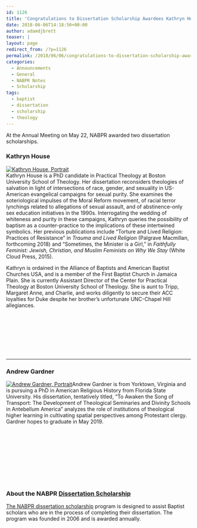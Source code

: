 ```yaml
---
id: 1126
title: 'Congratulations to Dissertation Scholarship Awardees Kathryn House &#038; Andrew Gardner'
date: 2018-06-06T14:18:50+00:00
author: adamdjbrett
teaser: |
layout: page
redirect_from: /?p=1126
permalink: /2018/06/06/congratulations-to-dissertation-scholarship-awardees-kathryn-house-andrew-gardner/
categories:
  - Announcements
  - General
  - NABPR Notes
  - Scholarship
tags:
  - baptist
  - dissertation
  - scholarship
  - theology
---
```

At the Annual Meeting on May 22, NABPR awarded two dissertation scholarships.

### Kathryn House

[<img class="alignleft wp-image-1128 size-medium" src="/wp-content/uploads/2018/06/Kathryn-House-225x300.jpg" alt="Kathryn House, Portrait" width="225" height="300" srcset="/wp-content/uploads/2018/06/Kathryn-House-225x300.jpg 225w, /wp-content/uploads/2018/06/Kathryn-House-768x1024.jpg 768w, /wp-content/uploads/2018/06/Kathryn-House.jpg 1536w" sizes="(max-width: 225px) 100vw, 225px" />](/wp-content/uploads/2018/06/Kathryn-House.jpg)  
Kathryn House is a PhD candidate in Practical Theology at Boston University School of Theology. Her dissertation reconsiders theologies of salvation in light of intersections of race, gender, and sexuality in US-American evangelical campaigns for sexual purity. She examines the soteriological impulses of the Moral Reform movement, of racial terror lynchings related to allegations of sexual assault, and of abstinence-only sex education initiatives in the 1990s. Interrogating the wedding of whiteness and purity in these campaigns, Kathryn queries the possibility of baptism as a counter-practice to the implications of these intertwined symbolics. Her previous publications include “Torture and Lived Religion: Practices of Resistance” in _Trauma and Lived Religion_ (Palgrave Macmillan, forthcoming 2018) and &#8220;Sometimes, the Minister is a Girl,&#8221; in _Faithfully Feminist: Jewish, Christian, and Muslim Feminists on Why We Stay_ (White Cloud Press, 2015).

Kathryn is ordained in the Alliance of Baptists and American Baptist Churches USA, and is a member of the First Baptist Church in Jamaica Plain. She is currently Assistant Director of the Center for Practical Theology at Boston University School of Theology. She is aunt to Tripp, Margaret Anne, and Charlie, and works diligently to secure their ACC loyalties for Duke despite her brother&#8217;s unfortunate UNC-Chapel Hill allegiances.

&nbsp;

&nbsp;

&nbsp;

&nbsp;

* * *

### Andrew Gardner

[<img class="alignleft wp-image-1129 size-medium" src="/wp-content/uploads/2018/06/Andrew-Gardner-225x300.jpg" alt="Andrew Gardner, Portrait" width="225" height="300" srcset="/wp-content/uploads/2018/06/Andrew-Gardner-225x300.jpg 225w, /wp-content/uploads/2018/06/Andrew-Gardner.jpg 720w" sizes="(max-width: 225px) 100vw, 225px" />](/wp-content/uploads/2018/06/Andrew-Gardner.jpg)Andrew Gardner is from Yorktown, Virginia and is pursuing a PhD in American Religious History from Florida State University. His dissertation, tentatively titled, &#8220;To Awaken the Song of Transport: The Development of Theological Seminaries and Divinity Schools in Antebellum America&#8221; analyzes the role of institutions of theological higher learning in cultivating spatial perspectives among Protestant clergy. Gardner hopes to graduate in May 2019.

&nbsp;

&nbsp;

&nbsp;

&nbsp;

&nbsp;

### About the NABPR [Dissertation Scholarship](https://nabpr.org/dissertation/)

[The NABPR dissertation scholarship](https://nabpr.org/dissertation/) program is designed to assist Baptist scholars who are in the process of completing their dissertation. The program was founded in 2006 and is awarded annually.
